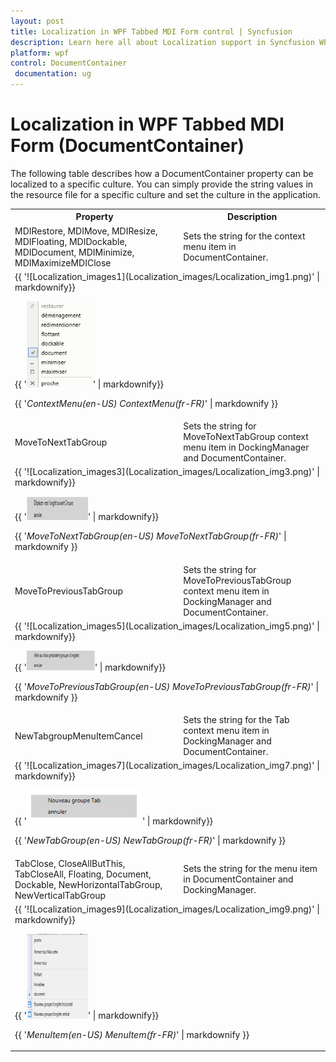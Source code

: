 ```yaml
---
layout: post
title: Localization in WPF Tabbed MDI Form control | Syncfusion
description: Learn here all about Localization support in Syncfusion WPF Tabbed MDI Form (DocumentContainer) control and more.
platform: wpf
control: DocumentContainer
 documentation: ug
---
```


# Localization in WPF Tabbed MDI Form (DocumentContainer)

The following table describes how a DocumentContainer property can be localized to a specific culture. You can simply provide the string values in the resource file for a specific culture and set the culture in the application.



<table>
<tr>
<th colspan = "5">
Property</th><th>
Description</th></tr>
<tr>
<td colspan = "5">
MDIRestore,
MDIMove,
MDIResize,
MDIFloating,
MDIDockable,
MDIDocument,
MDIMinimize,
MDIMaximizeMDIClose</td><td>
Sets the string for the context menu item in DocumentContainer.</td></tr>
<tr>
<td colspan = "6">
{{ '![Localization_images1](Localization_images/Localization_img1.png)' | markdownify}}

{{ '![Localization_images2](Localization_images/Localization_img2.png)' | markdownify}}

{{ '_ContextMenu(en-US)                                                      ContextMenu(fr-FR)_' | markdownify }}</td></tr>
<tr>
<td colspan = "4">
MoveToNextTabGroup </td><td colspan = "2">
Sets the string for MoveToNextTabGroup context menu item in DockingManager and DocumentContainer.</td></tr>
<tr>
<td colspan = "6">
{{ '![Localization_images3](Localization_images/Localization_img3.png)' | markdownify}}

{{ '![Localization_images4](Localization_images/Localization_img4.png)' | markdownify}}

{{ '_MoveToNextTabGroup(en-US)                                       MoveToNextTabGroup(fr-FR)_' | markdownify }}</td></tr>
<tr>
<td colspan = "3">
MoveToPreviousTabGroup</td><td colspan = "3">
Sets the string for MoveToPreviousTabGroup context menu item in DockingManager and DocumentContainer.</td></tr>
<tr>
<td colspan = "6">
{{ '![Localization_images5](Localization_images/Localization_img5.png)' | markdownify}}

{{ '![Localization_images6](Localization_images/Localization_img6.png)' | markdownify}}

{{ '_MoveToPreviousTabGroup(en-US)                           MoveToPreviousTabGroup(fr-FR)_' | markdownify }}</td></tr>
<tr>
<td colspan = "2">
NewTabgroupMenuItemCancel</td><td colspan = "4">
Sets the string for the Tab context menu item in DockingManager and DocumentContainer.</td></tr>
<tr>
<td colspan = "6">
{{ '![Localization_images7](Localization_images/Localization_img7.png)' | markdownify}}

{{ '![Localization_images8](Localization_images/Localization_img8.png)' | markdownify}}

{{ '_NewTabGroup(en-US)                                NewTabGroup(fr-FR)_' | markdownify }}</td></tr>
<tr>
<td>
TabClose,
CloseAllButThis,
TabCloseAll,
Floating,
Document,
Dockable,
NewHorizontalTabGroup,
NewVerticalTabGroup</td><td colspan = "5">
Sets the string for the menu item in DocumentContainer and DockingManager.</td></tr>
<tr>
<td colspan = "6">
{{ '![Localization_images9](Localization_images/Localization_img9.png)' | markdownify}}

{{ '![Localization_images10](Localization_images/Localization_img10.png)' | markdownify}}

{{ '_MenuItem(en-US)                                                 MenuItem(fr-FR)_' | markdownify }}</td></tr>
</table>


